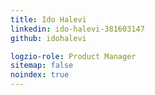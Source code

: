 ```yaml
---
title: Ido Halevi
linkedin: ido-halevi-381603147
github: idohalevi

logzio-role: Product Manager
sitemap: false
noindex: true
---
```

